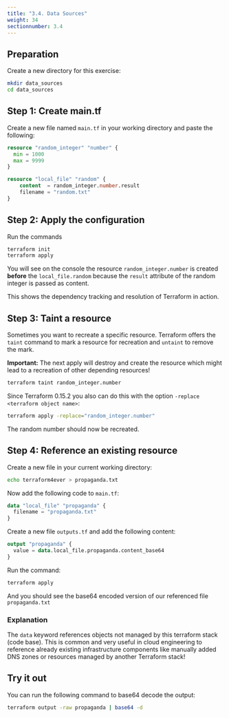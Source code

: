 ```yaml
---
title: "3.4. Data Sources"
weight: 34
sectionnumber: 3.4
---
```



## Preparation

Create a new directory for this exercise:
```bash
mkdir data_sources
cd data_sources
```


## Step 1: Create main.tf

Create a new file named `main.tf` in your working directory and paste the following:
```terraform
resource "random_integer" "number" {
  min = 1000
  max = 9999
}

resource "local_file" "random" {
    content  = random_integer.number.result
    filename = "random.txt"
}
```


## Step 2: Apply the configuration

Run the commands
```bash
terraform init
terraform apply
```

You will see on the console the resource `random_integer.number` is created **before**
the `local_file.random` because the `result` attribute of the random integer is passed as content.

This shows the dependency tracking and resolution of Terraform in action.


## Step 3: Taint a resource

Sometimes you want to recreate a specific resource. Terraform offers the `taint` command to
mark a resource for recreation and `untaint` to remove the mark.

**Important:** The next apply will destroy and create the resource which might lead to a recreation of
other depending resources!
```bash
terraform taint random_integer.number
```

Since Terraform 0.15.2 you also can do this with the option `-replace <terraform object name>`:
```bash
terraform apply -replace="random_integer.number"
```

The random number should now be recreated.


## Step 4: Reference an existing resource

Create a new file in your current working directory:
```bash
echo terraform4ever > propaganda.txt
```

Now add the following code to `main.tf`:
```terraform
data "local_file" "propaganda" {
  filename = "propaganda.txt"
}
```

Create a new file `outputs.tf` and add the following content:
```terraform
output "propaganda" {
  value = data.local_file.propaganda.content_base64
}
```

Run the command:
```bash
terraform apply
```

And you should see the base64 encoded version of our referenced file `propaganda.txt`


### Explanation

The `data` keyword references objects not managed by this terraform stack (code base).
This is common and very useful in cloud engineering to reference already existing infrastructure
components like manually added DNS zones or resources managed by another Terraform stack!


## Try it out

You can run the following command to base64 decode the output:
```bash
terraform output -raw propaganda | base64 -d
```

